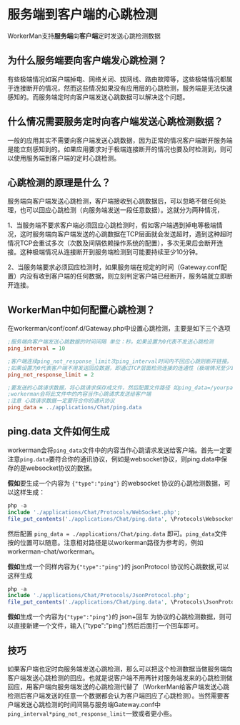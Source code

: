# 服务端到客户端的心跳检测
WorkerMan支持**服务端**向**客户端**定时发送心跳检测数据

## 为什么服务端要向客户端发心跳检测？
有些极端情况如客户端掉电、网络关闭、拔网线、路由故障等，这些极端情况都属于连接断开的情况，然而这些情况如果没有应用层的心跳检测，服务端是无法快速感知的。而服务端定时向客户端发送心跳数据可以解决这个问题。

## 什么情况需要服务定时向客户端发送心跳检测数据？
一般的应用其实不需要向客户端发送心跳数据，因为正常的情况客户端断开服务端是能立刻感知到的。如果应用要求对于极端连接断开的情况也要及时检测到，则可以使用服务端到客户端的定时心跳检测。

## 心跳检测的原理是什么？
服务端向客户端发送心跳检测，客户端接收到心跳数据后，可以忽略不做任何处理，也可以回应心跳检测（向服务端发送一段任意数据）。这就分为两种情况，

1、当服务端不要求客户端必须回应心跳检测时，假如客户端遇到掉电等极端情况，这时服务端向客户端发送的心跳数据在TCP层面就会发送超时，遇到这种超时情况TCP会重试多次（次数及间隔依赖操作系统的配置），多次无果后会断开连接。这种极端情况从连接断开到服务端检测到可能要持续至少10分钟。

2、当服务端要求必须回应检测时，如果服务端在规定的时间（Gateway.conf配置）内没有收到客户端的任何数据，则立刻判定客户端已经断开，服务端就立即断开连接。

## WorkerMan中如何配置心跳检测？
在workerman/conf/conf.d/Gateway.php中设置心跳检测，主要是如下三个选项

```ini
;服务端向客户端发送心跳数据的时间间隔 单位：秒。如果设置为0代表不发送心跳检测
ping_interval = 10

;客户端连续ping_not_response_limit次ping_interval时间内不回应心跳则断开链接。
;如果设置为0代表客户端不用发送回应数据，即通过TCP层面检测连接的连通性（极端情况至少10分钟才能检测到）
ping_not_response_limit = 2

;要发送的心跳请求数据，将心跳请求保存成文件，然后配置文件路径 如ping_data=/yourpath/ping.data，
;workerman会将此文件中的内容当作心跳请求发送给客户端
;注意 心跳请求数据一定要符合你的通讯协议
ping_data = ../applications/Chat/ping.data

```

## ping.data 文件如何生成
workerman会将```ping_data```文件中的内容当作心跳请求发送给客户端。首先一定要注意```ping.data```要符合你的通讯协议，例如是websocket协议，则ping.data中保存的是websocket协议的数据。

**假如**要生成一个内容为 ```{"type":"ping"}``` 的websocket
协议的心跳检测数据，可以这样生成：

```php
php -a
include './applications/Chat/Protocols/WebSocket.php';
file_put_contents('./applications/Chat/ping.data', \Protocols\Websocket::encode('{"type":"ping"}'));
```
然后配置 ```ping_data = ./applications/Chat/ping.data``` 即可。```ping_data```文件按的位置可以随意。注意相对路径是以workerman路径为参考的，例如workerman-chat/workerman。

**假如**生成一个同样内容为```{"type":"ping"}```的 jsonProtocol 协议的心跳数据,可以这样生成

```php
php -a
include './applications/Chat/Protocols/JsonProtocol.php';
file_put_contents('./applications/Chat/ping.data', \Protocols\JsonProtocol::encode(array('type'=>'ping')));
```

**假如**生成一个内容为```{"type":"ping"}```的 json+回车 为协议的心跳检测数据，则可以直接新建一个文件，输入{"type":"ping"}然后后面打一个回车即可。

## 技巧
如果客户端也定时向服务端发送心跳检测，那么可以把这个检测数据当做服务端向客户端发送心跳检测的回应。也就是说客户端不用再针对服务端发来的心跳检测做回应，用客户端向服务端发送的心跳检测代替了（WorkerMan给客户端发送心跳检测后客户端发送的任意一个数据都会认为客户端回应了心跳检测）。当然需要客户端发送心跳检测的时间间隔与服务端Gateway.conf中```ping_interval*ping_not_response_limit```一致或者更小些。

